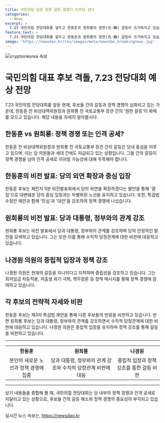 ```yaml
---
title: 국민의힘 당권 원한 갈등 참겠다 민주당 갔나
categories:
  - News
excerpt: >
  7.23 국민의힘 전당대회를 앞두고 한동훈과 원희룡의 원한(元-韓) 갈등이 뜨거워지고 있습니다. 후보들은 비전 발표에서 정책경쟁을 내세웠지만, 후반부의 질의응답에서는 상대 후보에 대한 공세를 펼치는 등 갈등이 고조되고 있습니다. 나경원 의원은 후보들 간 갈등이 지나치다며 중립적 입장을 강조하며 양비론을 전했습니다. 또한, 윤상현 의원은 총선 패배 이후의 당 상황을 비판하며 당 쇄신을 강조했습니다. 전당대회에서의 후보들 간 갈등과 각자의 정책 메시지가 주목받고 있습니다.
feature_text: >
  7.23 국민의힘 전당대회를 앞두고 한동훈과 원희룡의 원한(元-韓) 갈등이 뜨거워지고 있습니다. 후보들은 비전 발표에서 정책경쟁을 내세웠지만, 후반부의 질의응답에서는 상대 후보에 대한 공세를 펼치는 등 갈등이 고조되고 있습니다. 나경원 의원은 후보들 간 갈등이 지나치다며 중립적 입장을 강조하며 양비론을 전했습니다. 또한, 윤상현 의원은 총선 패배 이후의 당 상황을 비판하며 당 쇄신을 강조했습니다. 전당대회에서의 후보들 간 갈등과 각자의 정책 메시지가 주목받고 있습니다.
image: 'https://newsdao.kr/res/images/meta/newsdao_breakingnews.jpg'
---
```


<p><img src="https://newsdao.kr/res/images/meta/newsdao_breakingnews.jpg" alt="cryptoinkorea 속보" /></p>

<h1>국민의힘 대표 후보 격돌, 7.23 전당대회 예상 전망</h1>

<p data-ke-size="size16">7.23 국민의힘 전당대회를 앞둔 현재, 후보들 간의 갈등과 정책 경쟁이 심화되고 있는 가운데, 한동훈 전 비상대책위원장과 원희룡 전 국토교통부 장관 간의 '원한 갈등'이 화제를 모으고 있습니다. 해당 내용을 자세히 알아봅시다.</p>

<h2 data-ke-size="size26">한동훈 vs 원희룡: 정책 경쟁 또는 인격 공세?</h2>

<p data-ke-size="size16">한동훈 전 비상대책위원장과 원희룡 전 국토교통부 장관 간의 갈등은 당내 중심을 이루고 있으며, 이는 당 의원들과 세대 간에도 파급되고 있는 상황입니다. 그들 간의 갈등이 정책 경쟁을 넘어 인격 공세로 이어질 가능성에 대해 주목해야 합니다.</p>

<h2 data-ke-size="size26">한동훈의 비전 발표: 당의 외연 확장과 중심 입장</h2>

<p data-ke-size="size16">한동훈 후보는 체인지 5분 비전발표회에서 당의 외연을 확장하겠다는 발언을 통해 '결집'으로 대변돼온 당의 중심 입장과는 차별화된 노선을 유지하고 있습니다. 또한, 특검법 수정안 제안과 함께 '민심'과 '대안'을 강조하여 정책 경쟁에 나섰습니다.</p>

<h2 data-ke-size="size26">원희룡의 비전 발표: 당과 대통령, 정부와의 관계 강조</h2>

<p data-ke-size="size16">원희룡 후보는 비전 발표에서 당과 대통령, 정부와의 관계를 강조하며 당의 안정적인 발전을 모색하고 있습니다. 그는 또한 이를 통해 수직적 당정관계에 대한 비판에 대응하고 있습니다.</p>

<h2 data-ke-size="size26">나경원 의원의 중립적 입장과 정책 강조</h2>

<p data-ke-size="size16">나경원 의원은 현재의 갈등을 지나치다고 지적하며 중립성을 강조하고 있습니다. 그는 최저임금 차등적용, 저출생 위기 극복, 핵무장론 등 정책 메시지를 통해 정책 경쟁에 참여하고 있습니다.</p>

<h2 data-ke-size="size26">각 후보의 전략적 자세와 비판</h2>

<p data-ke-size="size16">한동훈 후보는 제3자 특검법 제안을 통해 다른 후보들의 반응을 비판하고 있습니다. 반면 원희룡 후보는 당과 대통령, 정부와의 관계를 강조하면서 수직적 당정관계에 대한 비판에 대응하고 있습니다. 나경원 의원은 중립적 입장을 유지하며 정책 강조를 통해 갈등을 비판하고 있습니다.</p>

<hr>

<table>
  <tr>
    <th style="text-align: center; height: 17px;">한동훈</th>
    <th style="text-align: center; height: 17px;">원희룡</th>
    <th style="text-align: center; height: 17px;">나경원</th>
  </tr>
  <tr>
    <td style="text-align: center; height: 17px;">본인의 새로운 노선과 정책 경쟁에 집중</td>
    <td style="text-align: center; height: 17px;">당과 대통령, 정부와의 관계 강조와 수직적 당정관계 비판에 대응</td>
    <td style="text-align: center; height: 17px;">중립적 입장과 정책 강조를 통한 갈등 비판</td>
  </tr>
</table>

<hr>

<p data-ke-size="size16">상기 내용들을 종합해 볼 때, 국민의힘 전당대회는 당 내부의 정책 경쟁과 인격 공세로 치달리고 있는 상황으로, 후보들 간의 갈등 해소와 정책 경쟁의 중요성이 부각되고 있습니다.</p>
실시간 뉴스 속보는, <a href="https://newsdao.kr" rel="dofollow">https://newsdao.kr</a>


